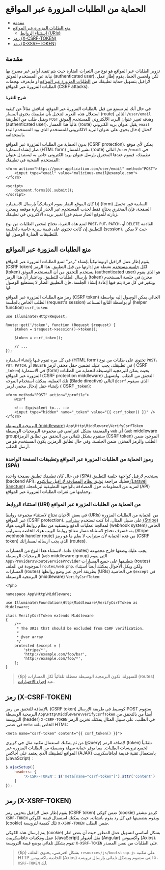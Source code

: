 # الحماية من الطلبات المزورة عبر المواقع

- [مقدمة](#csrf-introduction)
- [منع الطلبات المزورة عبر المواقع](#preventing-csrf-requests)
    - [استثناء الروابط (URIs)](#csrf-excluding-uris)
- [رمز (X-CSRF-TOKEN)](#csrf-x-csrf-token)
- [رمز (X-XSRF-TOKEN)](#csrf-x-xsrf-token)

<a name="csrf-introduction"></a>
## مقدمة

تزوير الطلبات عبر المواقع هو نوع من الثغرات الضارة حيث يتم تنفيذ أوامر غير مصرح بها نيابة عن المستخدم الموثق (authenticated user). لكن ولحسن الحظ، يقوم إطار عمل  لارافيل بتسهيل حماية تطبيقك من [الطلبات المزورة عبر المواقع](https://en.wikipedia.org/wiki/Cross-site_request_forgery) أو مايعرف بهجمات الطلبات المزورة عبر المواقع (CSRF attacks).

<a name="csrf-explanation"></a>
#### شرح للثغرة

في حال أنك لم تسمع من قبل بالطلبات المزورة عبر الموقع، لنناقش مثالاً عن كيفية استغلال هذه الثغرة. لنتخيل بأن تطبيقك يحتوي المسار (route) التالي `/user/email` ويقبل طلب من الطريقة `POST` وهدفه تغيير عنوان البريد الالكتروني للمستخدم الموثق (authenticated user). غالباً هذا المسار (route) يقبل عنوان بريد الكتروني `email` كحقل إدخال يحوي على عنوان البريد الالكتروني للمستخدم الذي يود المستخدم البدء باستخدامه. 

بدون الحماية من الطلبات المزورة عبر المواقع (CSRF protection)، يمكن لأي موقع ضار إنشاء استمارة (HTML form) تشير للمسار (route) التالي `/user/email` في تطبيقك، فيقوم عندها المخترق بإرسل عنوان بريد الكتروني خاص به ليستبدل عنوان المستخدم الضحية في تطبيقك:

```blade
<form action="https://your-application.com/user/email" method="POST">
    <input type="email" value="malicious-email@example.com">
</form>

<script>
    document.forms[0].submit();
</script>
```

إذا كان الموقع الضار يقوم اتوماتيكياً بإرسال الاستمارة (form) السابقة فور تحميل الصفحة، فإن المخترق يحتاج فقط لجذب المستخدم غير الحذر لزيارة موقعه وبمجرد زيارته للموقع الضار سيتم فوراً تغيير بريده الاكتروني في تطبيقك. 

لمنع هذه الثغرة، نحتاج لفحص الطلبات من نوع `POST`، `PUT`، `PATCH`، أو `DELETE` القادمة للتطبيق إن كانت تحتوي على قيمة سرية خاصة بالجلسة (session)، حيث لا يمكن للتطبيقات الضارة الوصول لها. 

<a name="preventing-csrf-requests"></a>
## منع الطلبات المزورة عبر المواقع

يقوم إطار عمل لارافيل اوتوماتيكياً بإنشاء "رمز" لمنع الطلبات المزورة عبر المواقع (CSRF token) لكل [جلسة مستخدم](/docs/{{version}}/session) نشطة تتم إدارتها من قبل التطبيق. هذا الرمز (token) يستخدم للتحقق من أن المستخدم الموثق (authenticated user) هو الذي يقوم بإرسال الطلبات للتطبيق. وباعتبار أن هذا الرمز (token) مخزن في جلسة المستخدم ويتغير في كل مرة يتم فيها إعادة إنشاء الجلسة، فإن التطبيق الضار لا يستطيع الوصول لها. 

رمز منع الطلبات المزورة عبر المواقع (CSRF token) الحالي يمكن الوصول إليه بواسطة الطلب الخاص بالجلسة (request's session) أو بواسطة التابع المساعد (helper function) `csrf_token`: 

    use Illuminate\Http\Request;

    Route::get('/token', function (Request $request) {
        $token = $request->session()->token();

        $token = csrf_token();

        // ...
    });

في كل مرة تقوم فيها بإنشاء استمارة (HTML form) تحتوي على طلبات من نوع  `POST`، `PUT`، `PATCH`، أو `DELETE` في تطبيقك، يجب عليك تضمين حقل مخفي لرمز ( CSRF `_token`) في الاستمارة (form) بحيث يمكن للبرمجية الوسيطة للحماية من الطلبات المزورة عبر المواقع (CSRF protection middleware) التحقق من الطلب. ولتسهيل تلك العملية، يمكنك استخدام الموجه (Blade directive) التالي `@csrf` الذي سيقوم بإنشاء حقل إدخال مخفي لرمز ( CSRF `_token`):

```blade
<form method="POST" action="/profile">
    @csrf

    <!-- Equivalent to... -->
    <input type="hidden" name="_token" value="{{ csrf_token() }}" />
</form>
```

[البرمجية الوسيطة (middleware)](/docs/{{version}}/middleware)  `App\Http\Middleware\VerifyCsrfToken` والمضمنة بشكل افتراضي في مجموعة البرمجيات الوسيطة `web` 
 أي (`web` middleware group)ستقوم بشكل تلقائي من التحقق من تطابق الرمز (CSRF token) الموجود ضمن الطلب والرمز المخزن ضمن الجلسة. وفي حال تطابق الرمزين يكون المستخدم هو من أرسل الطلب. 

<a name="csrf-tokens-and-spas"></a>
### رموز الحماية من الطلبات المزورة عبر المواقع وتطبيقات الصفحة الواحدة (SPA)
في حال كان تطبيقك تطبيق بصفحة واحدة (SPA) يستخدم لارفيل كواجهة خلفية للتطبيق (backend API)، فعليك مراجعة  [توثيق نظام المصادقة لارافيل سانكتوم (Laravel Sanctum)](/docs/{{version}}/sanctum) لمزيد من المعلومات حول المصادقة بالواجهة التطبيقية لبرنامجك (API) وحمايتها من ثغرات الطلبات المزورة عبر المواقع. 

<a name="csrf-excluding-uris"></a>
### استثناء الروابط (URI) من الحماية من الطلبات المزورة عبر المواقع
في بعض الأحيان تحتاج لاستثناء مجموعة روابط (URIs) من الحماية من الطلبات المزورة عبر المواقع (CSRF protection). على سبيل المثال، اذا كنت تستخدم [سترايب (Stripe)](https://stripe.com) لمعالجة عمليات الدفع وتستفيد من نظام روابط الويب هوك (webhook system) الخاص به، فسوف تحتاج لاستثناء مسار معالج روابط الويب هوك الخاصة بسترايب (Stripe webhook handler route) من هذه الحماية لأن سترايب لا يعلم ما هو رمز (CSRF token) الذي يجب ارساله لمساراتك (routes). 

عادة، لاستثناء هذا النوع من المسارات (routes) يجب عليك وضعها خارج مجموعة البرمجيات الوسيطة (`web` middleware group) التي يقوم `App\Providers\RouteServiceProvider` بتطبيقها على جميع المسارات (routes) الموجودة في الملف `routes/web.php`. ولكن وبكل الأحوال يمكنك أيضاً استثناء المسارات (routes) بطريقة أخرى عبر وضع روابطها (URIs) في الخاصية `$except` في البرمجية الوسيطة (middleware) `VerifyCsrfToken`: 

    <?php

    namespace App\Http\Middleware;

    use Illuminate\Foundation\Http\Middleware\VerifyCsrfToken as Middleware;

    class VerifyCsrfToken extends Middleware
    {
        /**
         * The URIs that should be excluded from CSRF verification.
         *
         * @var array
         */
        protected $except = [
            'stripe/*',
            'http://example.com/foo/bar',
            'http://example.com/foo/*',
        ];
    }

> {tip} للسهولة، تكون البرمجية الوسيطة معطلة تلقائياً لكل المسارات (routes) عند [إجراء الاختبارات](/docs/{{version}}/testing).

<a name="csrf-x-csrf-token"></a>
## رمز (X-CSRF-TOKEN)

بالإضافة للتحقق من رمز (CSRF token) كوسيط في طريقة الإرسال POST ستقوم البرمجية الوسيطة `App\Http\Middleware\VerifyCsrfToken` أيضاً من بالتحقق من الترويسة (header)  `X-CSRF-TOKEN` في الطلب، على سبيل المثال يمكنك تخزين الرمز في عنصر `meta` الخاص بلغة HTML: 


```blade
<meta name="csrf-token" content="{{ csrf_token() }}">
```
من ثم يمكنك استعمال مكتبة مثل جي كويري (jQuery) لإضافة الرمز (token) تلقائياً لجميع ترويسات الطلبات. مما يوفر حماية سهلة وبسيطة من الطلبات المزورة عبر المواقع لتطبيقك الذي يعتمد على اجاكس (AJAX) باستعمال تقنية قديمة لجافاسكريبت (JavaScript) : 

```js
$.ajaxSetup({
    headers: {
        'X-CSRF-TOKEN': $('meta[name="csrf-token"]').attr('content')
    }
});
```

<a name="csrf-x-xsrf-token"></a>
## رمز (X-XSRF-TOKEN)

يقوم إطار عمل لارافيل بتخزين رمز (CSRF token) ضمن كوكي (cookie) كرمز مشفر `XSRF-TOKEN` ويقوم بتضمينها في كل رد يقوم بانشائه. حيث يمكنك استعمال قيمة الكوكي (cookie) تلك كقيمة لترويسة `X-XSRF-TOKEN` ضمن الطلب. 

يتم إرسال هذه الكوكي (cookie) بشكل أساسي لتسهيل عمل المطور حيث أن بعض اطر عمل ومكتبات جافاسكريبت (JavaScript)  مثل أنغيولر (Angular) وأكسيوس (Axios)، تقوم بشكل تلقائي بوضع قيمة الترويسة `X-XSRF-TOKEN` على الطلبات من نفس المصدر. 

> {tip} بشكل افترضي، يحتوي الملف `resources/js/bootstrap.js` على مكتبة HTTP الخاصة باكسيوس (Axios) التي ستقوم وبشكل تلقائي بإرسال ترويسة `X-XSRF-TOKEN` لك. 
